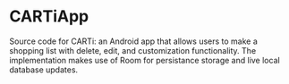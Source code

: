 # CARTiApp

Source code for CARTi: an Android app that allows users to make a shopping list with delete, edit, and customization functionality. The implementation makes use of Room for persistance storage and live local database updates.
